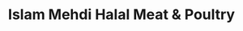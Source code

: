 ---
title: "Islam Mehdi Halal Meat & Poultry"
url: /barking/islam-mehdi-halal-meat-und-poultry/
shop: Metzgerei
---
